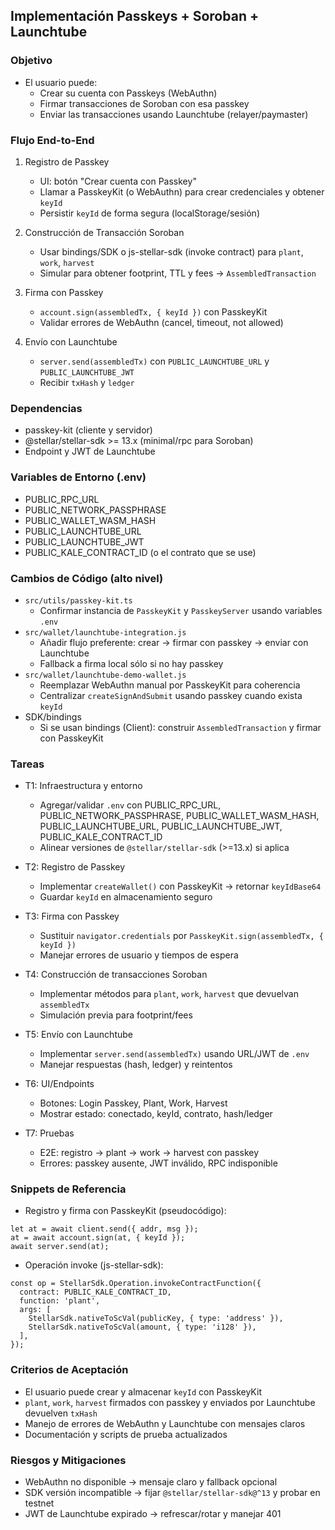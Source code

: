 ## Implementación Passkeys + Soroban + Launchtube

### Objetivo
- El usuario puede:
  - Crear su cuenta con Passkeys (WebAuthn)
  - Firmar transacciones de Soroban con esa passkey
  - Enviar las transacciones usando Launchtube (relayer/paymaster)

### Flujo End-to-End
1) Registro de Passkey
   - UI: botón "Crear cuenta con Passkey"
   - Llamar a PasskeyKit (o WebAuthn) para crear credenciales y obtener `keyId`
   - Persistir `keyId` de forma segura (localStorage/sesión)

2) Construcción de Transacción Soroban
   - Usar bindings/SDK o js-stellar-sdk (invoke contract) para `plant`, `work`, `harvest`
   - Simular para obtener footprint, TTL y fees → `AssembledTransaction`

3) Firma con Passkey
   - `account.sign(assembledTx, { keyId })` con PasskeyKit
   - Validar errores de WebAuthn (cancel, timeout, not allowed)

4) Envío con Launchtube
   - `server.send(assembledTx)` con `PUBLIC_LAUNCHTUBE_URL` y `PUBLIC_LAUNCHTUBE_JWT`
   - Recibir `txHash` y `ledger`

### Dependencias
- passkey-kit (cliente y servidor)
- @stellar/stellar-sdk >= 13.x (minimal/rpc para Soroban)
- Endpoint y JWT de Launchtube

### Variables de Entorno (.env)
- PUBLIC_RPC_URL
- PUBLIC_NETWORK_PASSPHRASE
- PUBLIC_WALLET_WASM_HASH
- PUBLIC_LAUNCHTUBE_URL
- PUBLIC_LAUNCHTUBE_JWT
- PUBLIC_KALE_CONTRACT_ID (o el contrato que se use)

### Cambios de Código (alto nivel)
- `src/utils/passkey-kit.ts`
  - Confirmar instancia de `PasskeyKit` y `PasskeyServer` usando variables `.env`
- `src/wallet/launchtube-integration.js`
  - Añadir flujo preferente: crear → firmar con passkey → enviar con Launchtube
  - Fallback a firma local sólo si no hay passkey
- `src/wallet/launchtube-demo-wallet.js`
  - Reemplazar WebAuthn manual por PasskeyKit para coherencia
  - Centralizar `createSignAndSubmit` usando passkey cuando exista `keyId`
- SDK/bindings
  - Si se usan bindings (Client): construir `AssembledTransaction` y firmar con PasskeyKit

### Tareas
- T1: Infraestructura y entorno
  - Agregar/validar `.env` con PUBLIC_RPC_URL, PUBLIC_NETWORK_PASSPHRASE, PUBLIC_WALLET_WASM_HASH, PUBLIC_LAUNCHTUBE_URL, PUBLIC_LAUNCHTUBE_JWT, PUBLIC_KALE_CONTRACT_ID
  - Alinear versiones de `@stellar/stellar-sdk` (>=13.x) si aplica

- T2: Registro de Passkey
  - Implementar `createWallet()` con PasskeyKit → retornar `keyIdBase64`
  - Guardar `keyId` en almacenamiento seguro

- T3: Firma con Passkey
  - Sustituir `navigator.credentials` por `PasskeyKit.sign(assembledTx, { keyId })`
  - Manejar errores de usuario y tiempos de espera

- T4: Construcción de transacciones Soroban
  - Implementar métodos para `plant`, `work`, `harvest` que devuelvan `assembledTx`
  - Simulación previa para footprint/fees

- T5: Envío con Launchtube
  - Implementar `server.send(assembledTx)` usando URL/JWT de `.env`
  - Manejar respuestas (hash, ledger) y reintentos

- T6: UI/Endpoints
  - Botones: Login Passkey, Plant, Work, Harvest
  - Mostrar estado: conectado, keyId, contrato, hash/ledger

- T7: Pruebas
  - E2E: registro → plant → work → harvest con passkey
  - Errores: passkey ausente, JWT inválido, RPC indisponible

### Snippets de Referencia
- Registro y firma con PasskeyKit (pseudocódigo):
```
let at = await client.send({ addr, msg });
at = await account.sign(at, { keyId });
await server.send(at);
```

- Operación invoke (js-stellar-sdk):
```
const op = StellarSdk.Operation.invokeContractFunction({
  contract: PUBLIC_KALE_CONTRACT_ID,
  function: 'plant',
  args: [
    StellarSdk.nativeToScVal(publicKey, { type: 'address' }),
    StellarSdk.nativeToScVal(amount, { type: 'i128' }),
  ],
});
```

### Criterios de Aceptación
- El usuario puede crear y almacenar `keyId` con PasskeyKit
- `plant`, `work`, `harvest` firmados con passkey y enviados por Launchtube devuelven `txHash`
- Manejo de errores de WebAuthn y Launchtube con mensajes claros
- Documentación y scripts de prueba actualizados

### Riesgos y Mitigaciones
- WebAuthn no disponible → mensaje claro y fallback opcional
- SDK versión incompatible → fijar `@stellar/stellar-sdk@^13` y probar en testnet
- JWT de Launchtube expirado → refrescar/rotar y manejar 401


